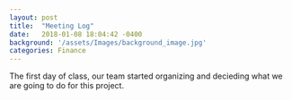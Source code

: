 ```yaml
---
layout: post
title:  "Meeting Log"
date:   2018-01-08 18:04:42 -0400
background: '/assets/Images/background_image.jpg'
categories: Finance
---
```


The first day of class, our team started organizing and decieding what we are going to do for this project.

